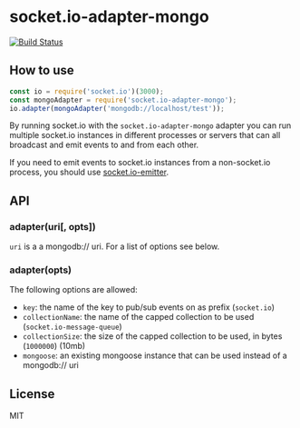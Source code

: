 # socket.io-adapter-mongo

[![Build Status](https://travis-ci.org/mother/socket.io-adapter-mongo.svg?branch=master)](https://travis-ci.org/mother/socket.io-adapter-mongo)

## How to use

```js
const io = require('socket.io')(3000);
const mongoAdapter = require('socket.io-adapter-mongo');
io.adapter(mongoAdapter('mongodb://localhost/test'));
```

By running socket.io with the `socket.io-adapter-mongo` adapter you can run
multiple socket.io instances in different processes or servers that can
all broadcast and emit events to and from each other.

If you need to emit events to socket.io instances from a non-socket.io
process, you should use [socket.io-emitter](https://github.com/socketio/socket.io-emitter).

## API

### adapter(uri[, opts])

`uri` is a a mongodb:// uri. For a list of options see below.

### adapter(opts)

The following options are allowed:

- `key`: the name of the key to pub/sub events on as prefix (`socket.io`)
- `collectionName`: the name of the capped collection to be used (`socket.io-message-queue`)
- `collectionSize`: the size of the capped collection to be used, in bytes (`1000000`) (10mb)
- `mongoose`: an existing mongoose instance that can be used instead of a mongodb:// uri

## License

MIT
